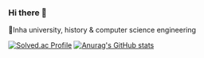 ### Hi there 👋

🌱Inha university, history & computer science engineering



[![Solved.ac Profile](http://mazassumnida.wtf/api/v2/generate_badge?boj=yxin)](https://solved.ac/yxin/) [![Anurag's GitHub stats](https://github-readme-stats.vercel.app/api?username=yxxiin)](https://github.com/yxxiin/github-readme-stats)




<!--
**yxxiin/yxxiin** is a ✨ _special_ ✨ repository because its `README.md` (this file) appears on your GitHub profile.

Here are some ideas to get you started:

- 🔭 I’m currently working on ...
- 🌱 I’m currently learning ...
- 👯 I’m looking to collaborate on ...
- 🤔 I’m looking for help with ...
- 💬 Ask me about ...
- 📫 How to reach me: ...
- 😄 Pronouns: ...
- ⚡ Fun fact: ...
-->
